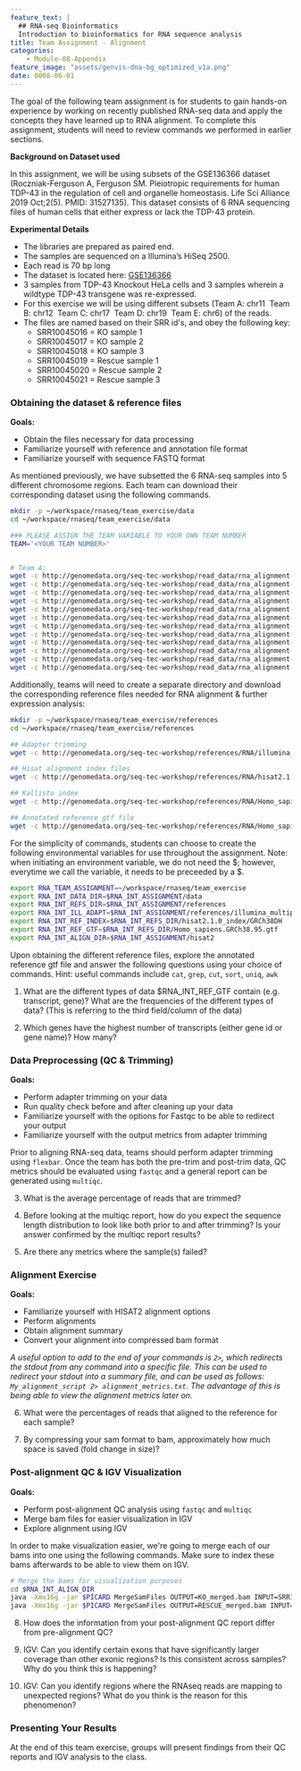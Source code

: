```yaml
---
feature_text: |
  ## RNA-seq Bioinformatics
  Introduction to bioinformatics for RNA sequence analysis
title: Team Assignment - Alignment
categories:
    - Module-08-Appendix
feature_image: "assets/genvis-dna-bg_optimized_v1a.png"
date: 0008-06-01
---
```


The goal of the following team assignment is for students to gain hands-on experience by working on recently published RNA-seq data and apply the concepts they have learned up to RNA alignment. To complete this assignment, students will need to review commands we performed in earlier sections.

**Background on Dataset used**

In this assignment, we will be using subsets of the GSE136366 dataset (Roczniak-Ferguson A, Ferguson SM. Pleiotropic requirements for human TDP-43 in the regulation of cell and organelle homeostasis. Life Sci Alliance 2019 Oct;2(5). PMID: 31527135). This dataset consists of 6 RNA sequencing files of human cells that either express or lack the TDP-43 protein.

**Experimental Details**

- The libraries are prepared as paired end.
- The samples are sequenced on a Illumina’s HiSeq 2500.
- Each read is 70 bp long
- The dataset is located here: [GSE136366](https://www.ncbi.nlm.nih.gov/geo/query/acc.cgi?acc=GSE136366)
- 3 samples from TDP-43 Knockout HeLa cells and 3 samples wherein a wildtype TDP-43 transgene was re-expressed.
- For this exercise we will be using different subsets (Team A: chr11  Team B: chr12  Team C: chr17  Team D: chr19  Team E: chr6) of the reads.
- The files are named based on their SRR id's, and obey the following key:
  - SRR10045016 = KO sample 1
  - SRR10045017 = KO sample 2
  - SRR10045018 = KO sample 3
  - SRR10045019 = Rescue sample 1
  - SRR10045020 = Rescue sample 2
  - SRR10045021 = Rescue sample 3


### Obtaining the dataset & reference files
**Goals:**

- Obtain the files necessary for data processing
- Familiarize yourself with reference and annotation file format
- Familiarize yourself with sequence FASTQ format

As mentioned previously, we have subsetted the 6 RNA-seq samples into 5 different chromosome regions. Each team can download their corresponding dataset using the following commands.
```bash
mkdir -p ~/workspace/rnaseq/team_exercise/data
cd ~/workspace/rnaseq/team_exercise/data

### PLEASE ASSIGN THE TEAM VARIABLE TO YOUR OWN TEAM NUMBER
TEAM='<YOUR TEAM NUMBER>'


# Team A:
wget -c http://genomedata.org/seq-tec-workshop/read_data/rna_alignment-de_exercise/dataset_${TEAM}/SRR10045016_1.fastq.gz
wget -c http://genomedata.org/seq-tec-workshop/read_data/rna_alignment-de_exercise/dataset_${TEAM}/SRR10045016_2.fastq.gz
wget -c http://genomedata.org/seq-tec-workshop/read_data/rna_alignment-de_exercise/dataset_${TEAM}/SRR10045017_1.fastq.gz
wget -c http://genomedata.org/seq-tec-workshop/read_data/rna_alignment-de_exercise/dataset_${TEAM}/SRR10045017_2.fastq.gz
wget -c http://genomedata.org/seq-tec-workshop/read_data/rna_alignment-de_exercise/dataset_${TEAM}/SRR10045018_1.fastq.gz
wget -c http://genomedata.org/seq-tec-workshop/read_data/rna_alignment-de_exercise/dataset_${TEAM}/SRR10045018_2.fastq.gz
wget -c http://genomedata.org/seq-tec-workshop/read_data/rna_alignment-de_exercise/dataset_${TEAM}/SRR10045019_1.fastq.gz
wget -c http://genomedata.org/seq-tec-workshop/read_data/rna_alignment-de_exercise/dataset_${TEAM}/SRR10045019_2.fastq.gz
wget -c http://genomedata.org/seq-tec-workshop/read_data/rna_alignment-de_exercise/dataset_${TEAM}/SRR10045020_1.fastq.gz
wget -c http://genomedata.org/seq-tec-workshop/read_data/rna_alignment-de_exercise/dataset_${TEAM}/SRR10045020_2.fastq.gz
wget -c http://genomedata.org/seq-tec-workshop/read_data/rna_alignment-de_exercise/dataset_${TEAM}/SRR10045021_1.fastq.gz
wget -c http://genomedata.org/seq-tec-workshop/read_data/rna_alignment-de_exercise/dataset_${TEAM}/SRR10045021_2.fastq.gz

```

Additionally, teams will need to create a separate directory and download the corresponding reference files needed for RNA alignment & further expression analysis:
```bash
mkdir -p ~/workspace/rnaseq/team_exercise/references
cd ~/workspace/rnaseq/team_exercise/references

## Adapter trimming
wget -c http://genomedata.org/seq-tec-workshop/references/RNA/illumina_multiplex.fa

## Hisat alignment index files
wget -c http://genomedata.org/seq-tec-workshop/references/RNA/hisat2.1.0_index/

## Kallisto index
wget -c http://genomedata.org/seq-tec-workshop/references/RNA/Homo_sapiens.GRCh38.cdna.all.fa.kallisto.idx

## Annotated reference gtf file
wget -c http://genomedata.org/seq-tec-workshop/references/RNA/Homo_sapiens.GRCh38.95.gtf

```
For the simplicity of commands, students can choose to create the following environmental variables for use throughout the assignment.
Note: when initiating an environment variable, we do not need the $; however, everytime we call the variable, it needs to be preceeded by a $.

```bash
export RNA_TEAM_ASSIGNMENT=~/workspace/rnaseq/team_exercise
export RNA_INT_DATA_DIR=$RNA_INT_ASSIGNMENT/data
export RNA_INT_REFS_DIR=$RNA_INT_ASSIGNMENT/references
export RNA_INT_ILL_ADAPT=$RNA_INT_ASSIGNMENT/references/illumina_multiplex.fa
export RNA_INT_REF_INDEX=$RNA_INT_REFS_DIR/hisat2.1.0_index/GRCh38DH
export RNA_INT_REF_GTF=$RNA_INT_REFS_DIR/Homo_sapiens.GRCh38.95.gtf
export RNA_INT_ALIGN_DIR=$RNA_INT_ASSIGNMENT/hisat2
```
Upon obtaining the different reference files, explore the annotated reference gtf file and answer the following questions using your choice of commands.
Hint: useful commands include `cat`, `grep`, `cut`, `sort`, `uniq`, `awk`

1.  What are the different types of data $RNA_INT_REF_GTF contain (e.g. transcript, gene)? What are the frequencies of the different types of data? (This is referring to the third field/column of the data)

2. Which genes have the highest number of transcripts (either gene id or gene name)? How many?


### Data Preprocessing (QC & Trimming)

**Goals:**

- Perform adapter trimming on your data
- Run quality check before and after cleaning up your data
- Familiarize yourself with the options for Fastqc to be able to redirect your output
- Familiarize yourself with the output metrics from adapter trimming

Prior to aligning RNA-seq data, teams should perform adapter trimming using `flexbar`. Once the team has both the pre-trim and post-trim data, QC metrics should be evaluated using `fastqc` and a general report can be generated using `multiqc`.

3. What is the average percentage of reads that are trimmed?

4. Before looking at the multiqc report, how do you expect the sequence length distribution to look like both prior to and after trimming? Is your answer confirmed by the multiqc report results?

5. Are there any metrics where the sample(s) failed?

### Alignment Exercise

**Goals:**

- Familiarize yourself with HISAT2 alignment options
- Perform alignments
- Obtain alignment summary
- Convert your alignment into compressed bam format

*A useful option to add to the end of your commands is `2>`, which redirects the stdout from any command into a specific file. This can be used to redirect your stdout into a summary file, and can be used as follows: `My_alignment_script 2> alignment_metrics.txt`. The advantage of this is being able to view the alignment metrics later on.*

6. What were the percentages of reads that aligned to the reference for each sample?

7. By compressing your sam format to bam, approximately how much space is saved (fold change in size)?


### Post-alignment QC & IGV Visualization

**Goals:**

- Perform post-alignment QC analysis using `fastqc` and `multiqc`
- Merge bam files for easier visualization in IGV
- Explore alignment using IGV

In order to make visualization easier, we're going to merge each of our bams into one using the following commands. Make sure to index these bams afterwards to be able to view them on IGV.
```bash
# Merge the bams for visualization purposes
cd $RNA_INT_ALIGN_DIR
java -Xmx16g -jar $PICARD MergeSamFiles OUTPUT=KO_merged.bam INPUT=SRR10045016.bam INPUT=SRR10045017.bam INPUT=SRR10045018.bam
java -Xmx16g -jar $PICARD MergeSamFiles OUTPUT=RESCUE_merged.bam INPUT=SRR10045019.bam INPUT=SRR10045020.bam INPUT=SRR10045021.bam
```
8. How does the information from your post-alignment QC report differ from pre-alignment QC?

9. IGV: Can you identify certain exons that have significantly larger coverage than other exonic regions? Is this consistent across samples? Why do you think this is happening?  

10. IGV: Can you identify regions where the RNAseq reads are mapping to unexpected regions? What do you think is the reason for this phenomenon?

### Presenting Your Results
At the end of this team exercise, groups will present findings from their QC reports and IGV analysis to the class.
